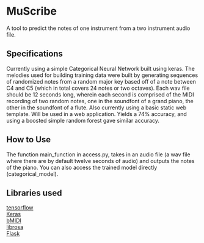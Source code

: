 # MuScribe

A tool to predict the notes of one instrument from a two instrument audio file.

## Specifications

Currently using a simple Categorical Neural Network built using keras.
The melodies used for building training data were built by generating sequences of randomized notes from a random major key based off of a note between C4 and C5 (which in total covers 24 notes or two octaves).
Each wav file should be 12 seconds long, wherein each second is comprised of the MIDI recording of two random notes, one in the soundfont of a grand piano, the other in the soundfont of a flute.
Also currently using a basic static web template. Will be used in a web application. Yields a 74% accuracy, and using a boosted simple random forest gave similar accuracy.

## How to Use

The function main_function in access.py, takes in an audio file (a wav file where there are by default twelve seconds of audio) and outputs the notes of the piano.
You can also access the trained model directly (categorical_model).

## Libraries used

[tensorflow](https://www.tensorflow.org/)  
[Keras](https://keras.io/)  
[bMIDI]()  
[librosa](https://github.com/librosa/librosa)  
[Flask](https://flask.palletsprojects.com/en/1.1.x/)  
